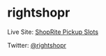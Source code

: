 # rightshopr


Live Site: [ShopRite Pickup Slots](http://apps.joedev.me)

Twitter: [@rightshopr](https://twitter.com/rightshopr)
